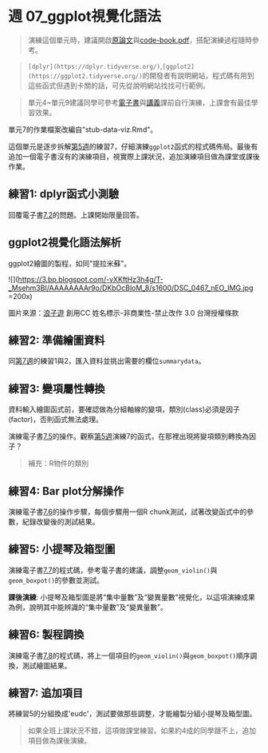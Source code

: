 # 週 07_ggplot視覺化語法

<!--- 上課日期: 20211104 --->


> 演練這個單元時，建議開啟[原論文](https://rstat-project.github.io/ug1-practical/files/woodworth.pdf)與[code-book.pdf](files/data/code-book.pdf)，搭配演練過程隨時參考。

> `[dplyr](https://dplyr.tidyverse.org/)`,`[ggplot2](https://ggplot2.tidyverse.org/)`的開發者有說明網站，程式碼有用到這些函式但遇到卡關的話，可先從說明網站找找可行範例。


> 單元4~單元9建議同學可參考[電子書](https://rstat-project.github.io/ug1-practical/)與[講義](https://rstat-project.github.io/ug-tactic/)課前自行演練，上課會有最佳學習效果。

單元7的作業檔案改編自"stub-data-viz.Rmd"。

這個單元是逐步拆解[第5週](05-week05.html)的練習7，仔細演練`ggplot2`函式的程式碼佈局。最後有追加一個電子書沒有的演練項目，視實際上課狀況，追加演練項目做為課堂或課後作業。


## 練習1: dplyr函式小測驗

回覆電子書[7.2](https://rstat-project.github.io/ug1-practical/intro-to-data-viz.html)的問題。上課開始限量回答。


## ggplot2視覺化語法解析

ggplot2繪圖的製程，如同"提拉米蘇"。

![](https://3.bp.blogspot.com/-vXKftHz3h4g/T-_Msehm3BI/AAAAAAAAr9o/DKbOcBloM_8/s1600/DSC_0467_nEO_IMG.jpg =200x)

圖片來源：[浪子遊](https://vagabond-man.blogspot.com/) 創用CC 姓名標示-非商業性-禁止改作 3.0 台灣授權條款


## 練習2: 準備繪圖資料

同[第7週](07-week07.html)的練習1與2，匯入資料並挑出需要的欄位`summarydata`。

## 練習3: 變項屬性轉換

資料輸入繪圖函式前，要確認做為分組軸線的變項，類別(class)必須是因子(factor)，否則函式無法處理。

演練電子書[7.5](https://rstat-project.github.io/ug1-practical/intro-to-data-viz.html#activity-3-factors)的操作。觀察[第5週](05-week05.html)演練7的函式，在那裡出現將變項類別轉換為因子？


<!--- 限量回答 --->

> 補充：R物件的類別

## 練習4: Bar plot分解操作

演練電子書[7.6](https://rstat-project.github.io/ug1-practical/intro-to-data-viz.html#activity-4-bar-plot)的操作步驟，每個步驟用一個R chunk測試，試著改變函式中的參數，紀錄改變後的測試結果。

<!--- 逐步解說 --->


## 練習5: 小提琴及箱型圖


演練電子書[7.7](https://rstat-project.github.io/ug1-practical/intro-to-data-viz.html#activity-5-violin-boxplot)的程式碼，參考電子書的建議，調整`geom_violin()`與`geom_boxpot()`的參數並測試。


**課後演練**: 小提琴及箱型圖是將“集中量數”及“變異量數”視覺化，以這項演練成果為例，說明其中能辨識的“集中量數”及“變異量數”。


## 練習6: 製程調換

演練電子書[7.8](https://rstat-project.github.io/ug1-practical/intro-to-data-viz.html#activity-6-layers-part-2)的程式碼，將上一個項目的`geom_violin()`與`geom_boxpot()`順序調換，測試繪圖結果。

## 練習7: 追加項目

將練習5的分組換成'eudc'，測試要做那些調整，才能繪製分組小提琴及箱型圖。

> 如果全班上課狀況不錯，這項做課堂練習。如果約4成的同學跟不上，追加項目做為課後演練。
